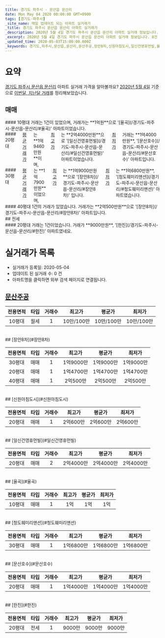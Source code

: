 ```yaml
---
title: 경기도 파주시 - 문산읍 문산리
date: Mon May 04 2020 00:00:00 GMT+0900
tags: [경기도-파주시]
_site_name: 매일 업데이트 되는 아파트 실거래가
_title: 경기도 파주시 문산읍 문산리 아파트 실거래가
_description: 2020년 5월 4일 경기도 파주시 문산읍 문산리 아파트 실거래 정보입니다. 8건 아파트 정보가 있습니다.
_excerpt: 2020년 5월 4일 경기도 파주시 문산읍 문산리 아파트 실거래 정보입니다. 8건 아파트 정보가 있습니다.
_updated_time: 2020-05-03T15:00:00.000Z
_keywords: 경기도,파주시,문산읍,문산리,문산주공,장안8차,신원아침도시,일신건영휴먼빌,율곡,청도훼미리맨션,문산호수,한진
---
```





# 요약
<ins>경기도 파주시 문산읍 문산리</ins> 아파트 실거래 가격을 알아볼까요? <ins>2020년 5월 4일</ins> 기준으로 <ins>이번달, 지난달 거래</ins>를 정리해보았습니다.

## 매매
<div class="container">
<div class="six columns" markdown="1">
#### 10평대
거래는 1건이 있었으며, 거래가는 **1억원**으로 '[율곡](/경기도-파주시-문산읍-문산리/#율곡)' 아파트이었습니다.
</div>
<div class="six columns" markdown="1">
#### 20평대
<ins>평균 거래가</ins>는 **1억9460만원**이며, <ins>최고가</ins>는 **2억4000만원**으로 '[일신건영휴먼빌](/경기도-파주시-문산읍-문산리/#일신건영휴먼빌)' 아파트이었습니다. <ins>최저가</ins> 거래는 **1억4000만원**, '[문산호수](/경기도-파주시-문산읍-문산리/#문산호수)' 아파트입니다.
</div>
</div>
<div class="container">
<div class="six columns" markdown="1">
#### 30평대
<ins>평균 거래가</ins>는 **1억7900만원**이었으며, <ins>최고가</ins>는 **1억9000만원**으로 '[장안8차](/경기도-파주시-문산읍-문산리/#장안8차)' 입니다. <ins>최저가</ins>는 **1억6800만원**, '[청도훼미리맨션](/경기도-파주시-문산읍-문산리/#청도훼미리맨션)' 아파트였습니다.
</div>
<div class="six columns" markdown="1">
#### 40평대
1건의 거래가 있었습니다. 거래가는 **2억500만원**으로 '[장안8차](/경기도-파주시-문산읍-문산리/#장안8차)' 아파트입니다.
</div>
</div>
## 전세
<div class="container">
<div class="twelve columns" markdown="1">
#### 20평대
거래는 1건이었습니다. 거래가 **9000만원**, '[한진](/경기도-파주시-문산읍-문산리/#한진)' 아파트였네요.
</div>
</div>



# 실거래가 목록
- 실거래가 등록일: 2020-05-04
- 업데이트 된 실거래 수: 0 건
- 아파트명을 클릭하면 외부 검색 페이지로 연결됩니다.

## [문산주공](#문산주공)

|전용면적|타입|거래수|최고가|평균가|최저가|
|:---:|:---:|:---:|:---:|:---:|:---:|
|10평대|<span class="deal-type-3">월세</span>|1|10만/100만|10만/100만|10만/100만|

<br/>
## [장안8차](#장안8차)

|전용면적|타입|거래수|최고가|평균가|최저가|
|:---:|:---:|:---:|:---:|:---:|:---:|
|30평대|<span class="deal-type-1">매매</span>|1|1억9000만|1억9000만|1억9000만|
|20평대|<span class="deal-type-1">매매</span>|1|1억4700만|1억4700만|1억4700만|
|40평대|<span class="deal-type-1">매매</span>|1|2억500만|2억500만|2억500만|

<br/>
## [신원아침도시](#신원아침도시)

|전용면적|타입|거래수|최고가|평균가|최저가|
|:---:|:---:|:---:|:---:|:---:|:---:|
|20평대|<span class="deal-type-1">매매</span>|1|2억600만|2억600만|2억600만|

<br/>
## [일신건영휴먼빌](#일신건영휴먼빌)

|전용면적|타입|거래수|최고가|평균가|최저가|
|:---:|:---:|:---:|:---:|:---:|:---:|
|20평대|<span class="deal-type-1">매매</span>|2|2억4000만|2억4000만|2억4000만|

<br/>
## [율곡](#율곡)

|전용면적|타입|거래수|최고가|평균가|최저가|
|:---:|:---:|:---:|:---:|:---:|:---:|
|10평대|<span class="deal-type-1">매매</span>|1|1억|1억|1억|

<br/>
## [청도훼미리맨션](#청도훼미리맨션)

|전용면적|타입|거래수|최고가|평균가|최저가|
|:---:|:---:|:---:|:---:|:---:|:---:|
|30평대|<span class="deal-type-1">매매</span>|1|1억6800만|1억6800만|1억6800만|

<br/>
## [문산호수](#문산호수)

|전용면적|타입|거래수|최고가|평균가|최저가|
|:---:|:---:|:---:|:---:|:---:|:---:|
|20평대|<span class="deal-type-1">매매</span>|1|1억4000만|1억4000만|1억4000만|

<br/>
## [한진](#한진)

|전용면적|타입|거래수|최고가|평균가|최저가|
|:---:|:---:|:---:|:---:|:---:|:---:|
|20평대|<span class="deal-type-2">전세</span>|1|9000만|9000만|9000만|

<br/>



